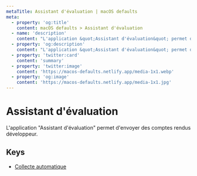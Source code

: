 ```yaml
---
metaTitle: Assistant d'évaluation | macOS defaults
meta:
  - property: 'og:title'
    content: macOS defaults > Assistant d'évaluation
  - name: 'description'
    content: "L'application &quot;Assistant d'évaluation&quot; permet d'envoyer des comptes rendus développeur."
  - property: 'og:description'
    content: "L'application &quot;Assistant d'évaluation&quot; permet d'envoyer des comptes rendus développeur."
  - property: 'twitter:card'
    content: 'summary'
  - property: 'twitter:image'
    content: 'https://macos-defaults.netlify.app/media-1x1.webp'
  - property: 'og:image'
    content: 'https://macos-defaults.netlify.app/media-1x1.jpg'
---
```


# Assistant d&#x27;évaluation

L'application "Assistant d'évaluation" permet d'envoyer des comptes rendus développeur.

## Keys

- [Collecte automatique](./autogather.md)
